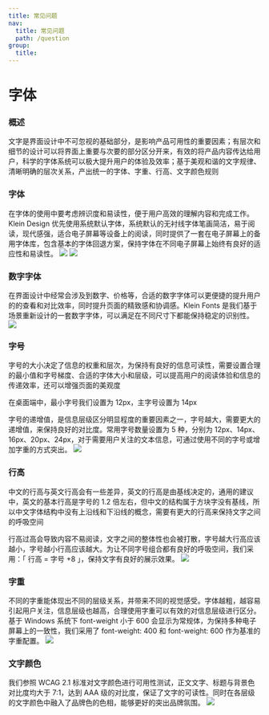 ```yaml
---
title: 常见问题
nav:
  title: 常见问题
  path: /question
group:
  title:
---
```


# 字体

### 概述

文字是界面设计中不可忽视的基础部分，是影响产品可用性的重要因素；有层次和细节的设计可以将界面上重要与次要的部分区分开来，有效的将产品内容传达给用户，科学的字体系统可以极大提升用户的体验及效率；基于美观和谐的文字规律、清晰明确的层次关系，产出统一的字体、字重、行高、文字颜色规则

### 字体

在字体的使用中要考虑辨识度和易读性，便于用户高效的理解内容和完成工作。Klein Design 优先使用系统默认字体，系统默认的无衬线字体笔画简洁，易于阅读，现代感强，适合电子屏幕等设备上的阅读，同时提供了一套在电子屏幕上的备用字体库，包含基本的字体回退方案，保持字体在不同电子屏幕上始终有良好的适应性和易读性。
![](https://cdn2.weimob.com/saas/saas-fe-sirius-orion-node/production/274/Text0001.png)
![](https://cdn2.weimob.com/saas/saas-fe-sirius-orion-node/production/274/Text0002.png)

### 数字字体

在界面设计中经常会涉及到数字、价格等，合适的数字字体可以更便捷的提升用户的的查看和对比效率，同时提升页面的精致感和协调感。Klein Fonts 是我们基于场景重新设计的一套数字字体，可以满足在不同尺寸下都能保持稳定的识别性。
![](https://cdn2.weimob.com/saas/saas-fe-sirius-orion-node/production/274/Text0003.png)

### 字号

字号的大小决定了信息的权重和层次，为保持有良好的信息可读性，需要设置合理的最小值和字号梯度、合适的字体大小和层级，可以提高用户的阅读体验和信息的传递效率，还可以增强页面的美观度

在桌面端中，最小字号我们设置为 12px，主字号设置为 14px


字号的递增值，是信息层级区分明显程度的重要因素之一，字号越大，需要更大的递增值，来保持良好的对比度。常用字号数量设置为 5 种，分别为 12px、14px、16px、20px、24px，对于需要用户关注的文本信息，可通过使用不同的字号或增加字重的方式突出。
![](https://cdn2.weimob.com/saas/saas-fe-sirius-orion-node/production/274/Text0004.png)

### 行高

中文的行高与英文行高会有一些差异，英文的行高是由基线决定的，通用的建议中，英文的基本行高是字号的 1.2 倍左右，但中文的结构属于方块字没有基线，所以中文字体结构中没有上沿线和下沿线的概念，需要有更大的行高来保持文字之间的呼吸空间

行高过高会导致内容不易阅读，文字之间的整体性也会被打散，字号越大行高应该越小，字号越小行高应该越大。为让不同字号组合都有良好的呼吸空间，我们采用：「 行高 = 字号 +8 」，保持文字有良好的展示效果。
![](https://cdn2.weimob.com/saas/saas-fe-sirius-orion-node/production/274/Text0005.png)

### 字重

不同的字重能体现出不同的层级关系，并带来不同的视觉感受。字体越粗，越容易引起用户关注，信息层级也越高，合理使用字重可以有效的对信息层级进行区分。基于 Windows 系统下 font-weight 小于 600 会显示为常规体，为保持多种电子屏幕上的一致性，我们采用了 font-weight: 400 和 font-weight: 600 作为基准的字重配置。
![](https://cdn2.weimob.com/saas/saas-fe-sirius-orion-node/production/274/Text0006.png)

### 文字颜色

我们参照 WCAG 2.1 标准对文字颜色进行可用性测试，正文文字、标题与背景色对比度均大于 7:1，达到 AAA 级的对比度，保证了文字的可读性。同时在各层级的文字颜色中融入了品牌色的色相，能够更好的突出品牌氛围。
![](https://cdn2.weimob.com/saas/saas-fe-sirius-orion-node/production/274/Text0007.png)
